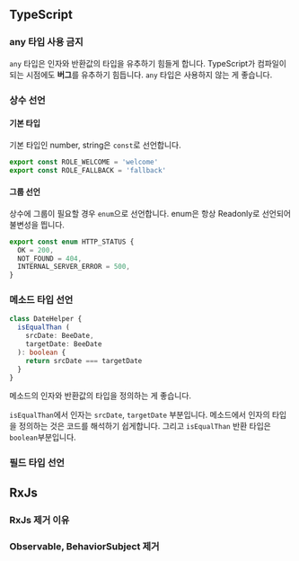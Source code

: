 ## TypeScript
### any 타입 사용 금지
`any` 타입은 인자와 반환값의 타입을 유추하기 힘들게 합니다. TypeScript가 컴파일이 되는 시점에도 **버그**를 유추하기 힘듭니다. `any` 타입은 사용하지 않는 게 좋습니다.

### 상수 선언
#### 기본 타입
기본 타입인 number, string은 `const`로 선언합니다.
```ts
export const ROLE_WELCOME = 'welcome'
export const ROLE_FALLBACK = 'fallback'
```

#### 그룹 선언
상수에 그룹이 필요할 경우 `enum`으로 선언합니다. enum은 항상 Readonly로 선언되어 불변성을 띕니다.
```ts
export const enum HTTP_STATUS {
  OK = 200,
  NOT_FOUND = 404,
  INTERNAL_SERVER_ERROR = 500,
}
```

### 메소드 타입 선언
```ts
class DateHelper {
  isEqualThan (
    srcDate: BeeDate, 
    targetDate: BeeDate
  ): boolean {
    return srcDate === targetDate
  }
}
```
메소드의 인자와 반환값의 타입을 정의하는 게 좋습니다.

`isEqualThan`에서 인자는 `srcDate`, `targetDate` 부분입니다. 메소드에서 인자의 타입을 정의하는 것은 코드를 해석하기 쉽게합니다. 그리고 `isEqualThan` 반환 타입은 `boolean`부분입니다.

### 필드 타입 선언

## RxJs
### RxJs 제거 이유
### Observable, BehaviorSubject 제거